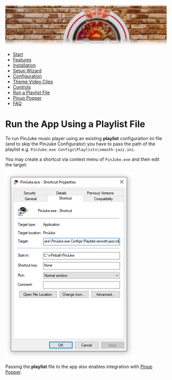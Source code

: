 ![Jukebox](images/jukebox-header.webp)

- [Start](index.md)
- [Features](FEATURES.md)
- [Installation](INSTALLATION.md)
- [Setup Wizard](ONBOARDING.md)
- [Configuration](CONFIGURATION.md)
- [Theme Video Clips](THEME-VIDEOS.md)
- [Controls](CONTROLS.md)
- [Run a Playlist File](RUN.md)
- [Pinup Popper](PINUP-POPPER.md)
- [FAQ](FAQ.md)


# Run the App Using a Playlist File

To run PinJuke music player using an existing **playlist** configuration ini file (and to skip the PinJuke Configurator) you have to pass the path of the playlist e.g. `PinJuke.exe Configs\Playlists\smooth-jazz.ini`.

You may create a shortcut via context menu of `PinJuke.exe` and then edit the target:

![Pinup Popper: main menu](images/shortcut.png)

Passing the **playlist** file to the app also enables integration with [Pinup Popper](PINUP-POPPER.md).
